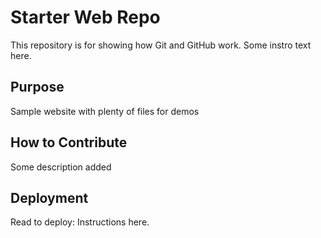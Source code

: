 # Starter Web Repo

This repository is for showing how Git and GitHub work. Some instro text here.

## Purpose

Sample website with plenty of files for demos

## How to Contribute

Some description added

## Deployment

Read to deploy: Instructions here.